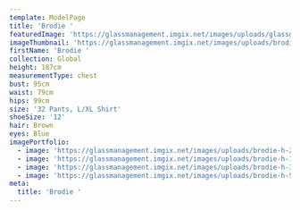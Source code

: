 ```yaml
---
template: ModelPage
title: 'Brodie '
featuredImage: 'https://glassmanagement.imgix.net/images/uploads/glassglobal.jpg'
imageThumbnail: 'https://glassmanagement.imgix.net/images/uploads/brodie-h-1.jpg'
firstName: 'Brodie '
collection: Global
height: 187cm
measurementType: chest
bust: 95cm
waist: 79cm
hips: 99cm
size: '32 Pants, L/XL Shirt'
shoeSize: '12'
hair: Brown
eyes: Blue
imagePortfolio:
  - image: 'https://glassmanagement.imgix.net/images/uploads/brodie-h-2.jpg'
  - image: 'https://glassmanagement.imgix.net/images/uploads/brodie-h-1.jpg'
  - image: 'https://glassmanagement.imgix.net/images/uploads/brodie-h-3.jpg'
  - image: 'https://glassmanagement.imgix.net/images/uploads/brodie-h-5.jpg'
meta:
  title: 'Brodie '
---
```


